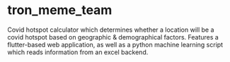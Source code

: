 # tron_meme_team
Covid hotspot calculator which determines whether a location will be a covid hotspot based on geographic & demographical factors.
Features a flutter-based web application, as well as a python machine learning script which reads information from an excel backend.
